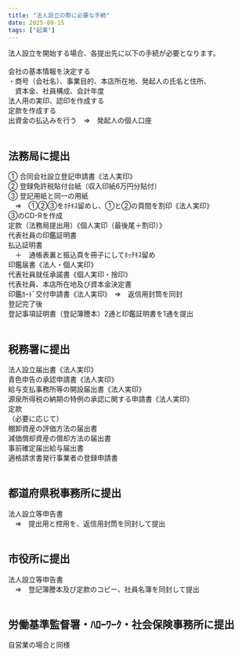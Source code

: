 ```yaml
---
title: "法人設立の際に必要な手続"
date: 2025-09-15
tags: ["起業"]
---
```


法人設立を開始する場合、各提出先に以下の手続が必要となります。<br>
<br>
会社の基本情報を決定する<br>
・商号（会社名）、事業目的、本店所在地、発起人の氏名と住所、<br>
　資本金、社員構成、会計年度<br>
法人用の実印、認印を作成する<br>
定款を作成する<br>
出資金の払込みを行う　⇒　発起人の個人口座<br>
<br>
## 法務局に提出<br>
① 合同会社設立登記申請書《法人実印》<br>
② 登録免許税貼付台紙（収入印紙6万円分貼付）<br>
③ 登記用紙と同一の用紙<br>
　⇒　①②③をﾎﾁｷｽ留めし、①と②の頁間を割印《法人実印》<br>
③のCD-Rを作成<br>
定款（法務局提出用）《個人実印（最後尾＋割印）》<br>
代表社員の印鑑証明書<br>
払込証明書<br>
　＋　通帳表裏と振込頁を冊子にしてﾎｯﾁｷｽ留め<br>
印鑑届書《法人・個人実印》<br>
代表社員就任承諾書《個人実印・捨印》<br>
代表社員、本店所在地及び資本金決定書<br>
印鑑ｶｰﾄﾞ交付申請書《法人実印》　⇒　返信用封筒を同封<br>
登記完了後<br>
登記事項証明書（登記簿謄本）2通と印鑑証明書を1通を提出<br>
<br>
## 税務署に提出<br>
法人設立届出書《法人実印》<br>
青色申告の承認申請書《法人実印》<br>
給与支払事務所等の開設届出書《法人実印》<br>
源泉所得税の納期の特例の承認に関する申請書《法人実印》<br>
定款<br>
（必要に応じて）<br>
棚卸資産の評価方法の届出書<br>
減価償却資産の償却方法の届出書<br>
事前確定届出給与届出書<br>
適格請求書発行事業者の登録申請書<br>
<br>
## 都道府県税事務所に提出<br>
法人設立等申告書<br>
　⇒　提出用と控用を、返信用封筒を同封して提出<br>
<br>
## 市役所に提出<br>
法人設立等申告書<br>
　⇒　登記簿謄本及び定款のコピー、社員名簿を同封して提出<br>
<br>
## 労働基準監督署・ﾊﾛｰﾜｰｸ・社会保険事務所に提出<br>
自営業の場合と同様